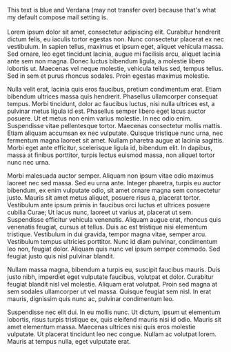 This text is blue and Verdana (may not transfer over) because that's what my default compose mail setting is.<br><br>Lorem ipsum dolor sit amet, consectetur adipiscing elit. Curabitur 
hendrerit dictum felis, eu iaculis tortor egestas non. Nunc consectetur 
placerat ex nec vestibulum. In sapien tellus, maximus et ipsum eget, 
aliquet vehicula massa. Sed ornare, leo eget tincidunt lacinia, augue mi
 facilisis arcu, aliquet lacinia ante sem non magna. Donec luctus 
bibendum ligula, a molestie libero lobortis ut. Maecenas vel neque 
molestie, vehicula tellus sed, tempus tellus. Sed in sem et purus 
rhoncus sodales. Proin egestas maximus molestie.


Nulla velit erat, lacinia quis eros faucibus, pretium condimentum erat. 
Etiam bibendum ultrices massa quis hendrerit. Phasellus ullamcorper 
consequat tempus. Morbi tincidunt, dolor ac faucibus luctus, nisi nulla 
ultrices est, a pulvinar metus ligula id est. Phasellus semper libero 
eget lacus auctor posuere. Ut et metus non enim varius molestie. In nec 
odio enim. Suspendisse vitae pellentesque tortor. Maecenas consectetur 
mollis mattis. Etiam aliquam accumsan ex nec vulputate. Quisque 
tristique nunc urna, nec fermentum magna laoreet sit amet. Nullam 
pharetra augue at lacinia sagittis. Morbi eget ante efficitur, 
scelerisque ligula id, bibendum elit. In dapibus, massa at finibus 
porttitor, turpis lectus euismod massa, non aliquet tortor nunc nec 
urna.


Morbi malesuada auctor semper. Aliquam non ipsum vitae odio maximus 
laoreet nec sed massa. Sed eu urna ante. Integer pharetra, turpis eu 
auctor bibendum, ex enim vulputate odio, sit amet ornare magna sem 
consectetur justo. Mauris sit amet metus aliquet, posuere risus a, 
placerat tortor. Vestibulum ante ipsum primis in faucibus orci luctus et
 ultrices posuere cubilia Curae; Ut lacus nunc, laoreet ut varius at, 
placerat ut sem. Suspendisse efficitur vehicula venenatis. Aliquam augue
 erat, rhoncus quis venenatis feugiat, cursus at tellus. Duis ac est 
tristique nisi elementum tristique. Vestibulum in dui gravida, tempor 
magna vitae, semper arcu. Vestibulum tempus ultricies porttitor. Nunc id
 diam pulvinar, condimentum leo non, feugiat dolor. Aliquam quis nunc 
vel ipsum semper commodo. Sed feugiat justo quis nisl pulvinar blandit.


Nullam massa magna, bibendum a turpis eu, suscipit faucibus mauris. Duis
 justo nibh, imperdiet eget vulputate faucibus, volutpat et dolor. 
Curabitur feugiat blandit nisl vel molestie. Aliquam erat volutpat. 
Proin sed magna at sem sodales ullamcorper ut vel massa. Quisque feugiat
 sem nisl. In erat mauris, dignissim quis nunc ac, pulvinar condimentum 
leo.


Suspendisse nec elit dui. In eu mollis nunc. Ut dictum, ipsum ut 
elementum lobortis, risus turpis tristique ex, quis eleifend mauris nisi
 id odio. Mauris sit amet elementum massa. Maecenas ultrices nisi quis 
eros molestie vulputate. Ut placerat tincidunt leo nec congue. Nullam ac
 volutpat lorem. Mauris at tempus nulla, eget vulputate erat.



<br>
